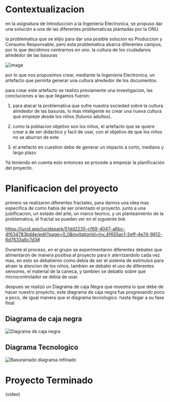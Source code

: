 # Contextualizacion
en la asignatura de Introduccion a la Ingenieria Electronica, se propuso dar una solución a una de las diferentes problematicas plantadas por la ONU.

la problematica que se elijio para dar una posible solucion es Produccion y Consumo Responsable, pero esta problematica abarca diferentes campos, por lo que decidimos centrarnos en uno. la cultura de los ciudadanos alrededor de las basuras

![image](https://github.com/LeoInDaHause/Basurainador/assets/145580263/5cfd673a-3a2c-4f08-981b-ec3faa71ab86)


por lo que nos propusimos crear, mediante la Ingenieria Electronica, un artefacto que permita generar una cultura alrededor de los documentos. 

para crear este artefacto se realizo previamente una investigacion, las concluciones a las que llegamos fueron: 

1. para atacar la problematica que sufre nuestra sociedad sobre la cultura alrededor de las basuras, lo mas inteligente es crear una nueva cultura que empieze desde los niños (futuros adultos).

2. como la poblacion objetivo son los niños, el artefacto que se quiere crear a de ser didactico y facil de usar, con el objetivo de que los niños no se aburran de este

3. el artefacto en cuestion debe de generar un impacto a corto, mediano y largo plazo


Ya teniendo en cuenta esto entonces se procede a empezar la planificación del proyecto.

# Planificacion del proyecto

primero se realizaron diferentes fractales, para darnos una idea mas especifica de como habia de ser orientado el proyecto. junto a una justificacion, un estado del arte, un marco teorico, y un planteamiento de la problematica, el fractal se pueden ver en el siguiente link

https://lucid.app/lucidspark/51dd2235-cf69-4047-a6bc-4f634783bd4e/edit?page=0_0&invitationId=inv_4f655ac1-2eff-4e74-9612-6d7633a6c7d3#

Durante el proceso, en el grupo se experimentaron diferentes debates que alimentaron de manera positiva al proyecto para ir aterrizandolo cada vez mas, en esto se debatieron como debia de ser el sistema de estimulos para atraer la atencion de los niños, tambien se debatio el uso de diferentes sensores, el material de la caneca, y tambien se debatio sobre que microcontrolador se debia de usar. 

despues se realizo un Diagrama de caja Negra que muestra lo que debe de hacer nuestro proyecto, este diagrama de caja negra fue progresando poco a poco, de igual manera que el diagrama tecnologico. hasta llegar a su fase final


## Diagrama de caja negra
![Diagrama de caja negra](https://github.com/LeoInDaHause/Basurainador/assets/145580263/3c245d27-6e79-4683-90cf-94d41efbf275)

## Diagrama Tecnologico
![Basurainado diagrama refinado](https://github.com/LeoInDaHause/Basurainador/assets/145580263/3ad1ac15-a445-4519-980e-23fce6925c70)

# Proyecto Terminado

(video)
